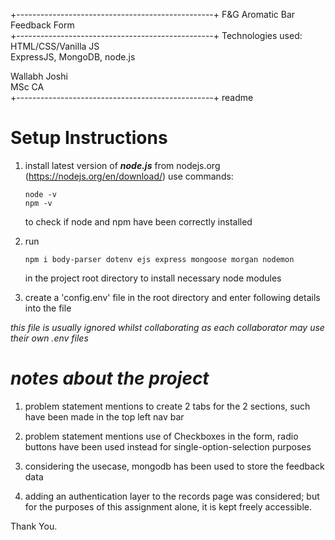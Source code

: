 +-------------------------------------------------+
	  F&G Aromatic Bar Feedback Form           
+-------------------------------------------------+
 Technologies used: HTML/CSS/Vanilla JS	      
		     ExpressJS, MongoDB, node.js     
 						     
 Wallabh Joshi					     
 MSc CA					     
+-------------------------------------------------+
readme


Setup Instructions
=======================

1.  install latest version of ***node.js*** from nodejs.org (https://nodejs.org/en/download/)
    use commands:
    ```
    node -v
    npm -v
    ```
    to check if node and npm have been correctly installed

2.  run 
    ```
    npm i body-parser dotenv ejs express mongoose morgan nodemon
    ``` 
    in the project root directory to install necessary node modules

3. create a 'config.env' file in the root directory and enter following details into the file

*this file is usually ignored whilst collaborating as each collaborator may use their own .env files*

***notes about the project***
==============================

1. problem statement mentions to create 2 tabs for the 2 sections, such have been made in the top left nav bar

2. problem statement mentions use of Checkboxes in the form, radio buttons have been used instead for single-option-selection purposes

3. considering the usecase, mongodb has been used to store the feedback data

4. adding an authentication layer to the records page was considered; but for the purposes of this assignment alone, it is kept freely accessible.

Thank You.